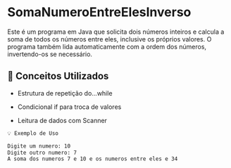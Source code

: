 # SomaNumeroEntreElesInverso

Este é um programa em Java que solicita dois números inteiros e calcula a soma de todos os números entre eles, inclusive os próprios valores. O programa também lida automaticamente com a ordem dos números, invertendo-os se necessário.

## 🧠 Conceitos Utilizados
- Estrutura de repetição do...while

- Condicional if para troca de valores

- Leitura de dados com Scanner

``` bash
💡 Exemplo de Uso

Digite um numero: 10
Digite outro numero: 7
A soma dos numeros 7 e 10 e os numeros entre eles e 34
